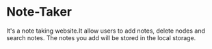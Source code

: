 # Note-Taker

It's a note taking website.It allow users to add notes, delete nodes and search notes. The notes you add will be stored in the local storage.
